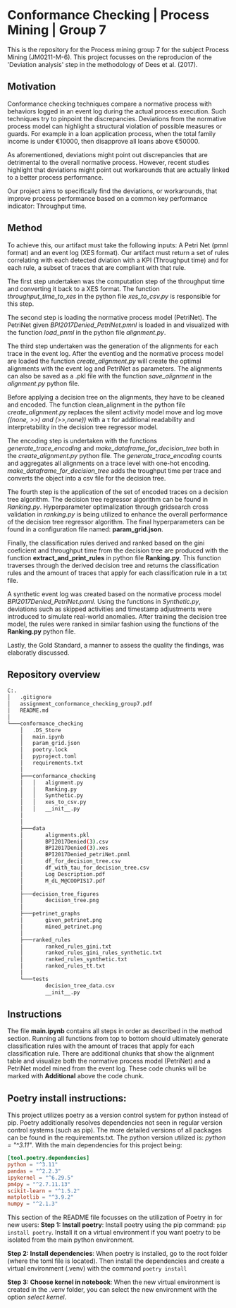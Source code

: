 # Conformance Checking | Process Mining | Group 7
This is the repository for the Process mining group 7 for the subject Process Mining (JM0211-M-6). This project focusses on the reproducion of the 'Deviation analysis' step in the methodology of Dees et al. (2017).  

## Motivation
Conformance checking techniques compare a normative process with behaviors logged in an event log during the actual process execution. Such techniques try to pinpoint the discrepancies. Deviations from the normative process model can highlight a structural violation of possible measures or guards. For example in a loan application process, when the total family income is under €10000, then disapprove all loans above €50000.

As aforementioned, deviations might point out discrepancies that are detrimental to the overall normative process. However, recent studies highlight that deviations might point out workarounds that are actually linked to a better process performance.

Our project aims to specifically find the deviations, or workarounds, that improve process performance based on a common key performance indicator: Throughput time.

## Method 
To achieve this, our artifact must take the following inputs: A Petri Net (pmnl format) and an event log (XES format). 
Our artifact must return a set of rules correlating with each detected dviation with a KPI (Throughput time) and for each rule, a subset of traces that are compliant with that rule. 

The first step undertaken was the computation step of the throughput time and converting it back to a XES format. The function  *throughput_time_to_xes* in the python file *xes_to_csv.py* is responsible for this step. 

The second step is loading the normative process model (PetriNet). The PetriNet given *BPI2017Denied_PetriNet.pmnl* is loaded in and visualized with the function *load_pnml* in the python file *alignment.py*. 

The third step undertaken was the generation of the alignments for each trace in the event log. After the eventlog and the normative process model are loaded the function *create_alignment.py* will create the optimal alignments with the event log and PetriNet as parameters. The alignments can also be saved as a .pkl file with the function *save_alignment* in the *alignment.py* python file. 

Before applying a decision tree on the alignments, they have to be cleaned and encoded. The function clean_alignment in the python file *create_alignment.py* replaces the silent activity model move and log move *((none, >>) and (>>,none))* with a τ for additional readability and interpretability in the decision tree regressor model.

The encoding step is undertaken with the functions *generate_trace_encoding* and *make_dataframe_for_decision_tree* both in the *create_alignment.py* python file. The *generate_trace_encoding* counts and aggregates all alignments on a trace level with one-hot encoding. *make_dataframe_for_decision_tree* adds the troughput time per trace and converts the object into a csv file for the decision tree. 

The fourth step is the application of the set of encoded traces on a decision tree algorithm. The decision tree regressor algorithm can be found in *Ranking.py*. Hyperparameter optimalization through gridsearch cross validation in *ranking.py* is being utilized to enhance the overall performance of the decision tree regressor algorithm. The final hyperparameters can be found in a configuration file named: **param_grid.json**. 

Finally, the classification rules derived and ranked based on the gini coeficient and throughput time from the decision tree are produced with the function **extract_and_print_rules** in python file **Ranking.py**. This function traverses through the derived decision tree and returns the classification rules and the amount of traces that apply for each classification rule in a txt file. 

A synthetic event log was created based on the normative process model *BPI2017Denied_PetriNet.pnml*. Using the functions in *Synthetic.py*, deviations such as skipped activities and timestamp adjustments were introduced to simulate real-world anomalies. After training the decision tree model, the rules were ranked in similar fashion using the functions of the **Ranking.py** python file.

Lastly, the Gold Standard, a manner to assess the quality the findings, was elaboratly discussed.

## Repository overview
```bash
C:.
│   .gitignore
│   assignment_conformance_checking_group7.pdf
│   README.md
│   
└───conformance_checking
    │   .DS_Store
    │   main.ipynb
    │   param_grid.json
    │   poetry.lock
    │   pyproject.toml
    │   requirements.txt
    │          
    ├───conformance_checking
    │   │   alignment.py
    │   │   Ranking.py
    │   │   Synthetic.py
    │   │   xes_to_csv.py
    │   │   __init__.py
    │   
    │           
    ├───data
    │       alignments.pkl
    │       BPI2017Denied(3).csv
    │       BPI2017Denied(3).xes
    │       BPI2017Denied_petriNet.pnml
    │       df_for_decision_tree.csv
    │       df_with_tau_for_decision_tree.csv
    │       Log Description.pdf
    │       M_dL_M@COOPIS17.pdf
    │       
    ├───decision_tree_figures
    │       decision_tree.png
    │       
    ├───petrinet_graphs
    │       given_petrinet.png
    │       mined_petrinet.png
    │       
    ├───ranked_rules
    │       ranked_rules_gini.txt
    │       ranked_rules_gini_rules_synthetic.txt
    │       ranked_rules_synthetic.txt
    │       ranked_rules_tt.txt
    │       
    └───tests
            decision_tree_data.csv
            __init__.py
```            

## Instructions
The file **main.ipynb** contains all steps in order as described in the method section. Running all functions from top to bottom should ultimately generate classification rules with the amount of traces that apply for each classification rule. There are additional chunks that show the alignment table and visualize both the normative process model (PetriNet) and a PetriNet model mined from the event log. These code chunks will be marked with **Additional** above the code chunk.

## Poetry install instructions:
This project utilizes poetry as a version control system for python instead of pip. Poetry additionally resolves dependencies not seen in regular version control systems (such as pip). The more detailed versions of all packages can be found in the requirements.txt. The python version utilized is: *python = "^3.11"*. With the main dependencies for this project being:
```toml
[tool.poetry.dependencies]
python = "^3.11"
pandas = "^2.2.3"
ipykernel = "^6.29.5"
pm4py = "^2.7.11.13"
scikit-learn = "^1.5.2"
matplotlib = "^3.9.2"
numpy = "^2.1.3"
```

This section of the README file focusses on the utilization of Poetry in for new users:
**Step 1: Install poetry**: 
Install poetry using the pip command: ```pip install poetry```. Install it on a virtual environment if you want poetry to be isolated from the main python environment.

**Step 2: Install dependencies**:
When poetry is installed, go to the root folder (where the toml file is located). Then install the dependencies and create a virtual environment (.venv) with the command ```poetry install``` 

**Step 3: Choose kernel in notebook**:
When the new virtual environment is created in the .venv folder, you can select the new environment with the option *select kernel*. 
